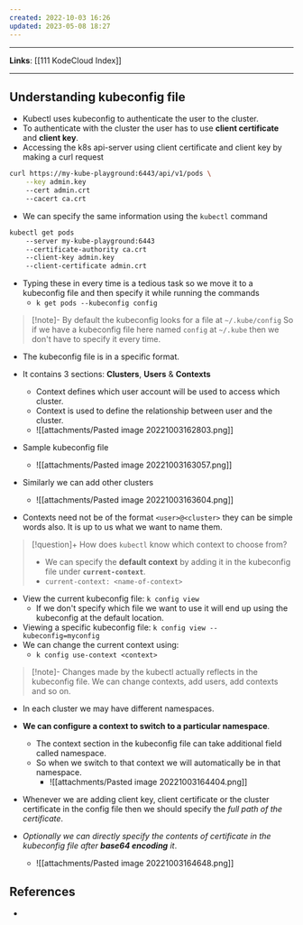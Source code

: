 ```yaml
---
created: 2022-10-03 16:26
updated: 2023-05-08 18:27
---
```

---
**Links**: [[111 KodeCloud Index]]

---
## Understanding kubeconfig file
- Kubectl uses kubeconfig to authenticate the user to the cluster.
- To authenticate with the cluster the user has to use **client certificate** and **client key**.
- Accessing the k8s api-server using client certificate and client key by making a curl request

```bash
curl https://my-kube-playground:6443/api/v1/pods \
	--key admin.key
	--cert admin.crt
	--cacert ca.crt
```

- We can specify the same information using the `kubectl` command 

```bash
kubectl get pods
	--server my-kube-playground:6443
	--certificate-authority ca.crt
	--client-key admin.key
	--client-certificate admin.crt
```

- Typing these in every time is a tedious task so we move it to a kubeconfig file and then specify it while running the commands
	- `k get pods --kubeconfig config`

> [!note]- By default the kubeconfig looks for a file at `~/.kube/config`
> So if we have a kubeconfig file here named `config` at `~/.kube` then we don't have to specify it every time.

- The kubeconfig file is in a specific format. 
- It contains 3 sections: **Clusters**, **Users** & **Contexts**
	- Context defines which user account will be used to access which cluster.
	- Context is used to define the relationship between user and the cluster.
	- ![[attachments/Pasted image 20221003162803.png]]

- Sample kubeconfig file
	- ![[attachments/Pasted image 20221003163057.png]]
- Similarly we can add other clusters 
	- ![[attachments/Pasted image 20221003163604.png]]

- Contexts need not be of the format `<user>@<cluster>` they can be simple words also. It is up to us what we want to name them.

> [!question]+ How does `kubectl` know which context to choose from?
> - We can specify the **default context** by adding it in the kubeconfig file under **`current-context`**.
> - `current-context: <name-of-context>`

- View the current kubeconfig file: `k config view`
	- If we don't specify which file we want to use it will end up using the kubeconfig at the default location.
- Viewing a specific kubeconfig file: `k config view --kubeconfig=myconfig`
- We can change the current context using: 
	- `k config use-context <context>`

> [!note]- Changes made by the kubectl actually reflects in the kubeconfig file.
> We can change contexts, add users, add contexts and so on.

- In each cluster we may have different namespaces. 
- **We can configure a context to switch to a particular namespace**.
	- The context section in the kubeconfig file can take additional field called namespace.
	- So when we switch to that context we will automatically be in that namespace.
		- ![[attachments/Pasted image 20221003164404.png]]

- Whenever we are adding client key, client certificate or the cluster certificate in the config file then we should specify the *full path of the certificate*.
- *Optionally we can directly specify the contents of certificate in the kubeconfig file after **base64 encoding** it*.
	- ![[attachments/Pasted image 20221003164648.png]]

## References
- 